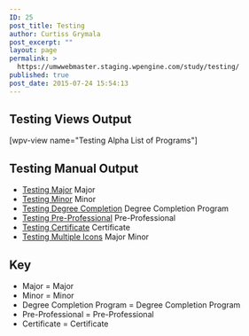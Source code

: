 ```yaml
---
ID: 25
post_title: Testing
author: Curtiss Grymala
post_excerpt: ""
layout: page
permalink: >
  https://umwwebmaster.staging.wpengine.com/study/testing/
published: true
post_date: 2015-07-24 15:54:13
---
```

<h2>Testing Views Output</h2>
[wpv-view name="Testing Alpha List of Programs"]
<h2>Testing Manual Output</h2>
<ul>
	<li><a href="#">Testing Major</a> <span class="program-icon major"><span class="hidden">Major</span></span></li>
	<li><a href="#">Testing Minor</a> <span class="program-icon minor"><span class="hidden">Minor</span></span></li>
	<li><a href="#">Testing Degree Completion</a> <span class="program-icon completion"><span class="hidden">Degree Completion Program</span></span></li>
	<li><a href="#">Testing Pre-Professional</a> <span class="program-icon pre-professional"><span class="hidden">Pre-Professional</span></span></li>
	<li><a href="#">Testing Certificate</a> <span class="program-icon certificate"><span class="hidden">Certificate</span></span></li>
	<li><a href="#">Testing Multiple Icons</a> <span class="program-icon major"><span class="hidden">Major</span></span> <span class="program-icon minor"><span class="hidden">Minor</span></span></li>
</ul>
<h2>Key</h2>
<ul>
	<li><span class="program-icon major"><span class="hidden">Major</span></span> = Major</li>
	<li><span class="program-icon minor"><span class="hidden">Minor</span></span> = Minor</li>
	<li><span class="program-icon completion"><span class="hidden">Degree Completion Program</span></span> = Degree Completion Program</li>
	<li><span class="program-icon pre-professional"><span class="hidden">Pre-Professional</span></span> = Pre-Professional</li>
	<li><span class="program-icon certificate"><span class="hidden">Certificate</span></span> = Certificate</li>
</ul>